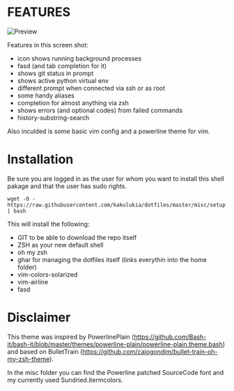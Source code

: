 FEATURES
========

![Preview](http://raw.github.com/kakulukia/dotfiles/master/misc/img/preview.png)

Features in this screen shot:

  * icon shows running background processes
  * fasd (and tab completion for it)
  * shows git status in prompt
  * shows active python virtual env
  * different prompt when connected via ssh or as root
  * some handy aliases
  * completion for almost anything via zsh
  * shows errors (and optional codes) from failed commands
  * history-substring-search
  
Also inculded is some basic vim config and a powerline theme for vim.

Installation
==============

Be sure you are logged in as the user for whom you want to install this shell pakage and that the user has sudo rights.

    wget -O - https://raw.githubusercontent.com/kakulukia/dotfiles/master/misc/setup.sh | bash
    
This will install the following:

  - GIT to be able to download the repo itself
  - ZSH as your new default shell
  - oh my zsh
  - ghar for managing the dotfiles itself (links everythin into the home folder)
  - vim-colors-solarized
  - vim-airline
  - fasd

Disclaimer
===========

This theme was inspired by PowerlinePlain (https://github.com/Bash-it/bash-it/blob/master/themes/powerline-plain/powerline-plain.theme.bash) and based on BulletTrain (https://github.com/caiogondim/bullet-train-oh-my-zsh-theme).

In the misc folder you can find the Powerline patched SourceCode font and my currently used Sundried.itermcolors.

